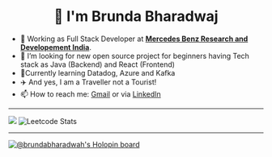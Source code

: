 <h1 align="center">👋 I'm Brunda Bharadwaj</h1>

- 💼 Working as Full Stack Developer at <a href="https://www.mbrdi.co.in/"><b>Mercedes Benz Research and Developement India</b></a>.
- 🤔 I’m looking for new open source project for beginners having Tech stack  as Java (Backend) and React (Frontend)
- 🌱Currently learning Datadog, Azure and Kafka
- :airplane: And yes, I am a Traveller not a Tourist! 
- 📫 How to reach me: <a href="mailto:brundabharadwaj22@gmail.com" target="_blank">Gmail</a> or via [LinkedIn](www.linkedin.com/in/brunda-m-bharadwaj)
****
<img src="https://github-readme-stats-xi-beige-25.vercel.app/api?username=brundabharadwaj&&show_icons=true&title_color=fe3fdd&icon_color=bd2adf&text_color=daa7de&bg_color=151517"/>    ![Leetcode Stats](https://leetcard.jacoblin.cool/brunda_bharadwaj?theme=dark)
  

  
****
[![@brundabharadwah's Holopin board](https://holopin.io/api/user/board?user=brundabharadwah)](https://holopin.io/@brundabharadwah)



<!--
**brundabharadwaj/brundabharadwaj** is a ✨ _special_ ✨ repository because its `README.md` (this file) appears on your GitHub profile.

Here are some ideas to get you started:

- 🔭 I’m currently working on ...
- 🌱 I’m currently learning ...
- 👯 I’m looking to collaborate on ...
- 🤔 I’m looking for help with ...
- 💬 Ask me about ...
- 📫 How to reach me: ...
- 😄 Pronouns: ...
- ⚡ Fun fact: ...
-->

